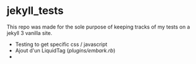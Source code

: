 # jekyll_tests

This repo was made for the sole purpose of keeping tracks of my tests on a jekyll 3 vanilla site.
- Testing to get specific  css / javascript
- Ajout d'un LiquidTag (_plugins/embark.rb_)
- 